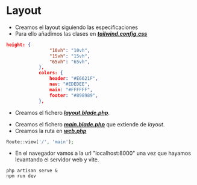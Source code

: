 # Layout

-   Creamos el layout siguiendo las especificaciones
-   Para ello añadimos las clases en [**_tailwind.config.css_**](../tailwind.config.js)

```json
height: {
                "10vh": "10vh",
                "15vh": "15vh",
                "65vh": "65vh",
            },
            colors: {
                header: "#E6621F",
                nav: "#EDEDEE",
                main: "#FFFFFF",
                footer: "#898989",
            },
```

-   Creamos el fichero [**_layout.blade.php_**](../resources/views/layout.blade.php).

*   Creamos el fichero [**_main.blade.php_**](../resources/views/main.blade.php) que extiende de _layout_.
*   Creamos la ruta en [**_web.php_**](../routes/web.php)

```php
Route::view('/', 'main');
```

-   En el navegador vamos a la url "localhost:8000" una vez que hayamos levantando el servidor web y vite.

```shell
php artisan serve &
npm run dev
```
